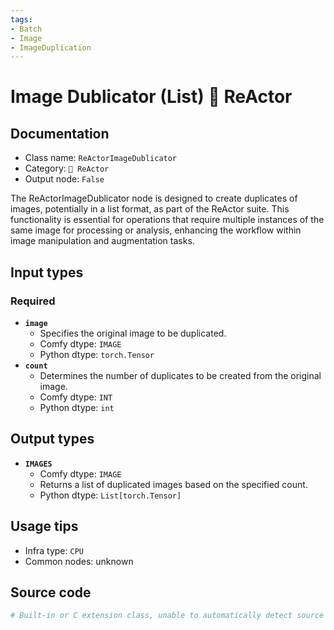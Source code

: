 ```yaml
---
tags:
- Batch
- Image
- ImageDuplication
---
```


# Image Dublicator (List) 🌌 ReActor
## Documentation
- Class name: `ReActorImageDublicator`
- Category: `🌌 ReActor`
- Output node: `False`

The ReActorImageDublicator node is designed to create duplicates of images, potentially in a list format, as part of the ReActor suite. This functionality is essential for operations that require multiple instances of the same image for processing or analysis, enhancing the workflow within image manipulation and augmentation tasks.
## Input types
### Required
- **`image`**
    - Specifies the original image to be duplicated.
    - Comfy dtype: `IMAGE`
    - Python dtype: `torch.Tensor`
- **`count`**
    - Determines the number of duplicates to be created from the original image.
    - Comfy dtype: `INT`
    - Python dtype: `int`
## Output types
- **`IMAGES`**
    - Comfy dtype: `IMAGE`
    - Returns a list of duplicated images based on the specified count.
    - Python dtype: `List[torch.Tensor]`
## Usage tips
- Infra type: `CPU`
- Common nodes: unknown


## Source code
```python
# Built-in or C extension class, unable to automatically detect source code
```
